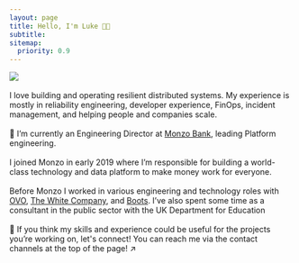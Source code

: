 ```yaml
---
layout: page
title: Hello, I'm Luke 👋🏻
subtitle: 
sitemap:
  priority: 0.9
---
```


<img src="{{ '/assets/img/bio_photo.png' | prepend: site.baseurl }}" id="about-img">

<div id="about-me"> 
<br>
I love building and operating resilient distributed systems. My experience is mostly in reliability engineering, developer experience, FinOps, incident management, and helping people and companies scale.
<br>
<br>
🏦 I’m currently an Engineering Director at <a href="https://monzo.com/">Monzo Bank</a>, leading Platform engineering. 
<br>
<br>
I joined Monzo in early 2019 where I’m responsible for building a world-class technology and data platform to make money work for everyone. 
<br>
<br>
Before Monzo I worked in various engineering and technology roles with <a href="https://ovo.com/">OVO</a>, <a href="https://www.thewhitecompany.com/uk/">The White Company</a>, and <a href="https://www.boots.com/">Boots</a>. I’ve also spent some time as a consultant in the public sector with the UK Department for Education
<br>
<br>
👋 If you think my skills and experience could be useful for the projects you’re working on, let's connect! You can reach me via the contact channels at the top of the page! ↗️



